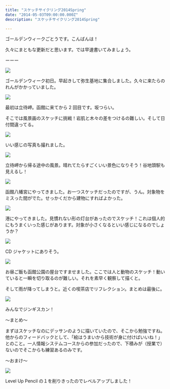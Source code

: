 ```yaml
---
title: "スケッチサイクリング2014Spring"
date: "2014-05-03T09:00:00.000Z"
description: "スケッチサイクリング2014Spring"

---
```


ゴールデンウィークごとうです。こんばんは！

久々にまともな更新だと思います。では早速書いてみましょう。

ーーー

![](https://cdn-images-1.medium.com/max/2000/0*SHtvOsePAuwqjfZp.jpg)

ゴールデンウィーク初日。早起きして弥生基地に集合しました。久々に来たらのれんがかかっていました。

![](https://cdn-images-1.medium.com/max/2000/0*F1IdqdAN9sO86aIo.jpg)

最初は立待岬。函館に来てから 2 回目です。坂つらい。

そこでは風景画のスケッチに挑戦！岩肌と木々の差をつけるの難しい。そして日付間違ってる。

![](https://cdn-images-1.medium.com/max/2000/0*TMPWQa-YDc0XpTpX.jpg)

いい感じの写真も撮れました。

![](https://cdn-images-1.medium.com/max/2000/0*6fxTYgFF7Lnec3B_.jpg)

立待岬から帰る途中の風景。晴れてたらすごくいい景色になりそう！谷地頭駅も見えるし！

![](https://cdn-images-1.medium.com/max/2000/0*rE6ATdeKB4wRdwCX.jpg)

函館八幡宮にやってきました。お一つスケッチだったのですが、うん。対象物をミスった間がでた。せっかくだから建物にすればよかった。

![](https://cdn-images-1.medium.com/max/2000/0*mXPL78lSALNcSjbp.jpg)

港にやってきました。見慣れない形の灯台があったのでスケッチ！これは個人的にもうまくいった感じがあります。対象が小さくなるといい感じになるのでしょうか？

![](https://cdn-images-1.medium.com/max/2000/0*CQklLk9JzTkssF0N.jpg)

CD ジャケットにありそう。

![](https://cdn-images-1.medium.com/max/2000/0*ui8CHcSfGzaMxVZb.jpg)

お昼ご飯も函館公園の屋台ですませました。ここでは人と動物のスケッチ！動いていると一瞬を切り取るのが難しい。それを素早く観察して描くと。

そして雨が降ってしまうと。近くの喫茶店でリフレクション。まとめは最後に。

![](https://cdn-images-1.medium.com/max/2000/0*WoCAJukC_Dy4PFKS.jpg)

みんなでジンギスカン！

〜まとめ〜

まずはスケッチなのにデッサンのように描いていたので、そこから勉強ですね。他からのフィードバックとして、「絵はうまいから技術が身に付けばいいね！」とのこと。一人情報システムコースからの参加だったので、下積みが（授業で）ないのでそこからも練習あるのみです。

〜おまけ〜

![](https://cdn-images-1.medium.com/max/2000/0*yabP63S5H9AVmWy_.jpg)

Level Up Pencil の１を削りきったのでレベルアップしました！
